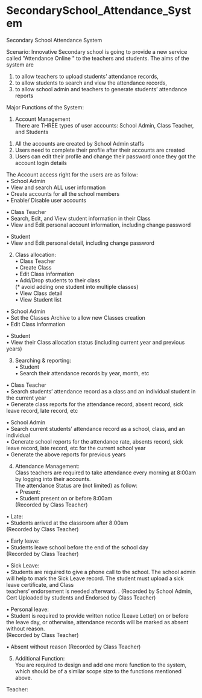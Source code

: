 # SecondarySchool_Attendance_System
Secondary School Attendance System

Scenario:
Innovative Secondary school is going to provide a new service called "Attendance Online " to the teachers and students.
The aims of the system are
1) to allow teachers to upload students’ attendance records,
2) to allow students to search and view the attendance records,
3) to allow school admin and teachers to generate students’ attendance reports

Major Functions of the System:
1. Account Management <br />
There are THREE types of user accounts: School Admin, Class Teacher, and Students
1) All the accounts are created by School Admin staffs
2) Users need to complete their profile after their accounts are created
3) Users can edit their profile and change their password once they got the account login details

The Account access right for the users are as follow:<br />
  • School Admin<br />
  • View and search ALL user information<br />
  • Create accounts for all the school members<br />
  • Enable/ Disable user accounts<br />

• Class Teacher<br />
  • Search, Edit, and View student information in their Class<br />
  • View and Edit personal account information, including change password<br />

• Student<br />
  • View and Edit personal detail, including change password<br />

2. Class allocation:<br />
  • Class Teacher<br />
  • Create Class<br />
  • Edit Class information<br />
  • Add/Drop students to their class<br />
  (* avoid adding one student into multiple classes)<br />
  • View Class detail<br />
  • View Student list<br />

• School Admin<br />
  • Set the Classes Archive to allow new Classes creation<br />
  • Edit Class information<br />

• Student<br />
  • View their Class allocation status (including current year and previous years)<br />

3. Searching & reporting:<br />
  • Student<br />
  • Search their attendance records by year, month, etc<br />

• Class Teacher<br />
  • Search students’ attendance record as a class and an individual student in the current year<br />
  • Generate class reports for the attendance record, absent record, sick leave record, late record, etc<br />

• School Admin<br />
  • Search current students’ attendance record as a school, class, and an individual<br />
  • Generate school reports for the attendance rate, absents record, sick leave record, late record, etc for the current school year<br />
  • Generate the above reports for previous years<br />

4. Attendance Management:<br />
  Class teachers are required to take attendance every morning at 8:00am by logging into their accounts.<br />
  The attendance Status are (not limited) as follow:<br />
• Present:<br />
  • Student present on or before 8:00am<br />
(Recorded by Class Teacher)<br />

• Late:<br />
  • Students arrived at the classroom after 8:00am<br />
  (Recorded by Class Teacher)<br />
  
• Early leave:<br />
  • Students leave school before the end of the school day<br />
  (Recorded by Class Teacher)<br />
  
• Sick Leave:<br />
  • Students are required to give a phone call to the school. The school admin will help to mark the Sick Leave record. The student must upload a sick leave certificate, and Class<br /> teachers’ endorsement is needed afterward. .
  (Recorded by School Admin, Cert Uploaded by students and Endorsed by Class Teacher)<br />
  
• Personal leave:<br />
  • Student is required to provide written notice (Leave Letter) on or before the leave day, or otherwise, attendance records will be marked as absent without reason.<br />
  (Recorded by Class Teacher)<br />
  
• Absent without reason (Recorded by Class Teacher)<br />

5. Additional Function:<br />
  You are required to design and add one more function to the system, which should be of a similar scope size to the functions mentioned above.<br />
  
  Teacher:
  
  
  
  
  
  
  
  
